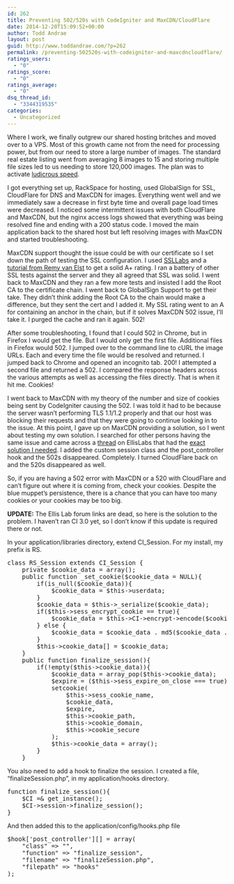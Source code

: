 ```yaml
---
id: 262
title: Preventing 502/520s with CodeIgniter and MaxCDN/CloudFlare
date: 2014-12-20T15:09:52+00:00
author: Todd Andrae
layout: post
guid: http://www.toddandrae.com/?p=262
permalink: /preventing-502520s-with-codeigniter-and-maxcdncloudflare/
ratings_users:
  - "0"
ratings_score:
  - "0"
ratings_average:
  - "0"
dsq_thread_id:
  - "3344319535"
categories:
  - Uncategorized
---
```

Where I work, we finally outgrew our shared hosting britches and moved over to a VPS. Most of this growth came not from the need for processing power, but from our need to store a large number of images. The standard real estate listing went from averaging 8 images to 15 and storing multiple file sizes led to us needing to store 120,000 images. The plan was to activate [ludicrous speed](http://code.tutsplus.com/tutorials/activating-ludicrous-speed-combine-cloudflare-with-a-cdn-on-your-blog--wp-24586).

<!--more-->

I got everything set up, RackSpace for hosting, used GlobalSign for SSL, CloudFlare for DNS and MaxCDN for images. Everything went well and we immediately saw a decrease in first byte time and overall page load times were decreased. I noticed some intermittent issues with both CloudFlare and MaxCDN, but the nginx access logs showed that everything was being resolved fine and ending with a 200 status code. I moved the main application back to the shared host but left resolving images with MaxCDN and started troubleshooting.

MaxCDN support thought the issue could be with our certificate so I set down the path of testing the SSL configuration. I used [SSLLabs](https://www.ssllabs.com/ssltest/) and a [tutorial from Remy van Elst](https://raymii.org/s/tutorials/Strong_SSL_Security_On_nginx.html) to get a solid A+ rating. I ran a battery of other SSL tests against the server and they all agreed that SSL was solid. I went back to MaxCDN and they ran a few more tests and insisted I add the Root CA to the certificate chain. I went back to GlobalSign Support to get their take. They didn&#8217;t think adding the Root CA to the chain would make a difference, but they sent the cert and I added it. My SSL rating went to an A for containing an anchor in the chain, but if it solves MaxCDN 502 issue, I&#8217;ll take it. I purged the cache and ran it again. 502!

After some troubleshooting, I found that I could 502 in Chrome, but in Firefox I would get the file. But I would only get the first file. Additional files in Firefox would 502. I jumped over to the command line to cURL the image URLs. Each and every time the file would be resolved and returned. I jumped back to Chrome and opened an incognito tab. 200! I attempted a second file and returned a 502. I compared the response headers across the various attempts as well as accessing the files directly. That is when it hit me. Cookies!

I went back to MaxCDN with my theory of the number and size of cookies being sent by CodeIgniter causing the 502. I was told it had to be because the server wasn&#8217;t performing TLS 1.1/1.2 properly and that our host was blocking their requests and that they were going to continue looking in to the issue. At this point, I gave up on MaxCDN providing a solution, so I went about testing my own solution. I searched for other persons having the same issue and came across a [thread](https://ellislab.com/forums/viewthread/228023/) on EllisLabs that had the [exact solution I needed](https://ellislab.com/forums/viewthread/228023/#1035436). I added the custom session class and the post_controller hook and the 502s disappeared. Completely. I turned CloudFlare back on and the 520s disappeared as well.

So, if you are having a 502 error with MaxCDN or a 520 with CloudFlare and can&#8217;t figure out where it is coming from, check your cookies. Despite the blue muppet&#8217;s persistence, there is a chance that you can have too many cookies or your cookies may be too big.

**UPDATE:** The Ellis Lab forum links are dead, so here is the solution to the problem. I haven&#8217;t ran CI 3.0 yet, so I don&#8217;t know if this update is required there or not.

In your application/libraries directory, extend CI_Session. For my install, my prefix is RS.

<pre class="brush: php; title: ; notranslate" title="">class RS_Session extends CI_Session {
	private $cookie_data = array();
	public function _set_cookie($cookie_data = NULL){
		if(is_null($cookie_data)){
			$cookie_data = $this-&gt;userdata;
		}
		$cookie_data = $this-&gt;_serialize($cookie_data);
		if($this-&gt;sess_encrypt_cookie == true){
			$cookie_data = $this-&gt;CI-&gt;encrypt-&gt;encode($cookie_data);
		} else {
			$cookie_data = $cookie_data . md5($cookie_data . $this-&gt;encryption_key);
		}
		$this-&gt;cookie_data[] = $cookie_data;
	}
	public function finalize_session(){
		if(!empty($this-&gt;cookie_data)){
			$cookie_data = array_pop($this-&gt;cookie_data);
			$expire = ($this-&gt;sess_expire_on_close === true) ? 0 : $this-&gt;sess_expiration + time();
			setcookie(
				$this-&gt;sess_cookie_name,
				$cookie_data,
				$expire,
				$this-&gt;cookie_path,
				$this-&gt;cookie_domain,
				$this-&gt;cookie_secure
			);
			$this-&gt;cookie_data = array();
		}
	}</pre>

You also need to add a hook to finalize the session. I created a file, &#8220;finalizeSession.php&#8221;, in my application/hooks directory. 

<pre class="brush: php; title: ; notranslate" title="">function finalize_session(){
	$CI =& get_instance();
	$CI-&gt;session-&gt;finalize_session();
}</pre>

And then added this to the application/config/hooks.php file

<pre class="brush: php; title: ; notranslate" title="">$hook['post_controller'][] = array(
    "class" =&gt; "",
    "function" =&gt; "finalize_session",
    "filename" =&gt; "finalizeSession.php",
    "filepath" =&gt; "hooks"
);</pre>